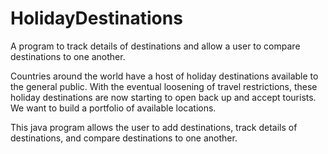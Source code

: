 # HolidayDestinations
A program to track details of destinations and allow a user to compare destinations to one another. 

Countries around the world have a host of holiday destinations available to the general public. With the eventual loosening of travel restrictions, these holiday destinations are now starting to open back up and accept tourists. We want to build a portfolio of available locations. 

This java program allows the user to add destinations, track details of destinations, and compare destinations to one another. 
